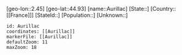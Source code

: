 ﻿---
location: [44.93,2.45]
mapzoom: [7,12] 
mapmarker: city 
type: City
tags:
- geo/City


SpocWebEntityId: 28936
isDeleted: false
confidential: public

---
[geo-lon::2.45]
[geo-lat::44.93]
[name::Aurillac]
[State::]
[Country::[[France]]]
[StateId::]
[Population::]
[Unknown::]


```leaflet
id: Aurillac
coordinates: [[Aurillac]]
markerFile: [[Aurillac]]
defaultZoom: 11 
maxZoom: 18
```
